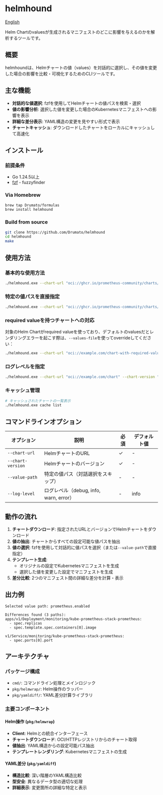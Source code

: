 # helmhound

[English](./README.md)

Helm Chartのvaluesが生成されるマニフェストのどこに影響を与えるのかを解析するツールです。

## 概要

helmhoundは、Helmチャートの値（values）を対話的に選択し、その値を変更した場合の影響を比較・可視化するためのCLIツールです。

## 主な機能

- **対話的な値選択**: fzfを使用してHelmチャートの値パスを検索・選択
- **値の影響分析**: 選択した値を変更した場合のKubernetesマニフェストへの影響を表示
- **詳細な差分表示**: YAML構造の変更を見やすい形式で表示
- **チャートキャッシュ**: ダウンロードしたチャートをローカルにキャッシュして高速化

## インストール

### 前提条件

- Go 1.24.5以上
- [fzf](https://github.com/junegunn/fzf) - fuzzyfinder

### Via Homebrew

```bash
brew tap Drumato/formulas
brew install helmhound
```

### Build from source

```bash
git clone https://github.com/Drumato/helmhound
cd helmhound
make
```

## 使用方法

### 基本的な使用方法

```bash
./helmhound.exe --chart-url "oci://ghcr.io/prometheus-community/charts/kube-prometheus-stack" --chart-version "75.17.1"
```

### 特定の値パスを直接指定

```bash
./helmhound.exe --chart-url "oci://ghcr.io/prometheus-community/charts/kube-prometheus-stack" --chart-version "75.17.1" --value-path "prometheus.enabled"
```

### required valueを持つチャートへの対応

対象のHelm Chartがrequired valueを使っており、デフォルトのvaluesだとレンダリングエラーを起こす際は、`--values-file`を使ってoverrideしてください：

```bash
./helmhound.exe --chart-url "oci://example.com/chart-with-required-values" --chart-version "1.0.0" --values-file "custom-values.yaml"
```

### ログレベルを指定

```bash
./helmhound.exe --chart-url "oci://example.com/chart" --chart-version "1.0.0" --log-level "debug"
```

### キャッシュ管理

```bash
# キャッシュされたチャートの一覧表示
./helmhound.exe cache list
```

## コマンドラインオプション

| オプション | 説明 | 必須 | デフォルト値 |
|-----------|------|------|------------|
| `--chart-url` | HelmチャートのURL | ✓ | - |
| `--chart-version` | Helmチャートのバージョン | ✓ | - |
| `--value-path` | 特定の値パス（対話選択をスキップ） | - | - |
| `--log-level` | ログレベル（debug, info, warn, error） | - | info |

## 動作の流れ

1. **チャートダウンロード**: 指定されたURLとバージョンでHelmチャートをダウンロード
2. **値の抽出**: チャートからすべての設定可能な値パスを抽出
3. **値の選択**: fzfを使用して対話的に値パスを選択（または`--value-path`で直接指定）
4. **テンプレート生成**: 
   - オリジナルの設定でKubernetesマニフェストを生成
   - 選択した値を変更した設定でマニフェストを生成
5. **差分比較**: 2つのマニフェスト間の詳細な差分を計算・表示

## 出力例

```
Selected value path: prometheus.enabled

Differences found (3 paths):
apps/v1/Deployment/monitoring/kube-prometheus-stack-prometheus:
  - spec.replicas
  - spec.template.spec.containers[0].image

v1/Service/monitoring/kube-prometheus-stack-prometheus:
  - spec.ports[0].port
```

## アーキテクチャ

### パッケージ構成

- `cmd/`: コマンドライン処理とメインロジック
- `pkg/helmwrap/`: Helm操作のラッパー
- `pkg/yamldiff/`: YAML差分計算ライブラリ

### 主要コンポーネント

#### Helm操作 (`pkg/helmwrap`)

- **Client**: Helmとの統合インターフェース
- **チャートダウンロード**: OCI/HTTPレジストリからのチャート取得
- **値抽出**: YAML構造からの設定可能パス抽出
- **テンプレートレンダリング**: Kubernetesマニフェストの生成

#### YAML差分 (`pkg/yamldiff`)

- **構造比較**: 深い階層のYAML構造比較
- **型安全**: 異なるデータ型の適切な処理
- **詳細表示**: 変更箇所の詳細な特定と表示

